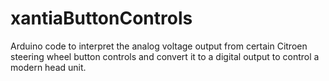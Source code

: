 # xantiaButtonControls
Arduino code to interpret the analog voltage output from certain Citroen steering wheel button controls and convert it to a digital output to control a modern head unit.
